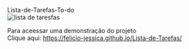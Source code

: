 Lista-de-Tarefas-To-do<br/>
![lista de taresfas](https://user-images.githubusercontent.com/63489212/235808966-d58ec4c3-da71-45b6-a8a6-4b77789f6b53.png)<br>

Para  aceessar uma demonstração do projeto<br/>
Clique aqui: https://felicio-jessica.github.io/Lista-de-Tarefas/

